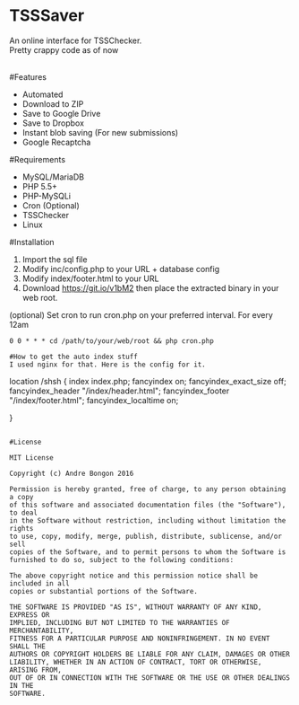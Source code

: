# TSSSaver
An online interface for TSSChecker.
<br>
Pretty crappy code as of now<br><br>

#Features
- Automated
- Download to ZIP
- Save to Google Drive
- Save to Dropbox
- Instant blob saving (For new submissions)
- Google Recaptcha

#Requirements
- MySQL/MariaDB
- PHP 5.5+
- PHP-MySQLi
- Cron (Optional)
- TSSChecker
- Linux

#Installation
1. Import the sql file<br>
2. Modify inc/config.php to your URL + database config<br>
3. Modify index/footer.html to your URL<br>
4. Download https://git.io/v1bM2 then place the extracted binary in your web root.

(optional)
Set cron to run cron.php on your preferred interval.
For every 12am
```
0 0 * * * cd /path/to/your/web/root && php cron.php

#How to get the auto index stuff
I used nginx for that. Here is the config for it. 
```
location /shsh {
	index index.php;
	fancyindex on;
	fancyindex_exact_size off;
	fancyindex_header "/index/header.html";
	fancyindex_footer "/index/footer.html";
	fancyindex_localtime on;

}
```

#License

MIT License

Copyright (c) Andre Bongon 2016 

Permission is hereby granted, free of charge, to any person obtaining a copy
of this software and associated documentation files (the "Software"), to deal
in the Software without restriction, including without limitation the rights
to use, copy, modify, merge, publish, distribute, sublicense, and/or sell
copies of the Software, and to permit persons to whom the Software is
furnished to do so, subject to the following conditions:

The above copyright notice and this permission notice shall be included in all
copies or substantial portions of the Software.

THE SOFTWARE IS PROVIDED "AS IS", WITHOUT WARRANTY OF ANY KIND, EXPRESS OR
IMPLIED, INCLUDING BUT NOT LIMITED TO THE WARRANTIES OF MERCHANTABILITY,
FITNESS FOR A PARTICULAR PURPOSE AND NONINFRINGEMENT. IN NO EVENT SHALL THE
AUTHORS OR COPYRIGHT HOLDERS BE LIABLE FOR ANY CLAIM, DAMAGES OR OTHER
LIABILITY, WHETHER IN AN ACTION OF CONTRACT, TORT OR OTHERWISE, ARISING FROM,
OUT OF OR IN CONNECTION WITH THE SOFTWARE OR THE USE OR OTHER DEALINGS IN THE
SOFTWARE.
